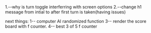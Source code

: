 1.--why is turn toggle interferring with screen options
2.--change h1 message from intial to after first turn is taken(having issues)

next things: 
1-- computer AI randomized function 
3-- render the score board with f counter. 
4-- best 3 of 5 f counter 

